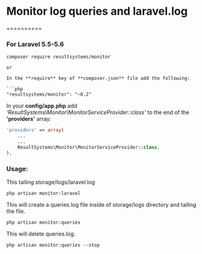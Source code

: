 # Monitor log queries and laravel.log
==========

### For Laravel 5.5-5.6

```shell
composer require resultsystems/monitor

or 

In the **require** key of **composer.json** file add the following:

```php
"resultsystems/monitor": "~0.2"
```

In your **config/app.php** add *'ResultSystems\Monitor\MonitorServiceProvider::class'* to the end of the **'providers'** array:

```php
'providers' => array(
    ...
    ...
    ResultSystems\Monitor\MonitorServiceProvider::class,
),
```

### Usage:


This tailing storage/logs/laravel.log

```shell
php artisan monitor:laravel
```

This will create a queries.log file inside of storage/logs directory and tailing the file.

```shell
php artisan monitor:queries
```

This will delete queries.log.

```shell
php artisan monitor:queries --stop
```
